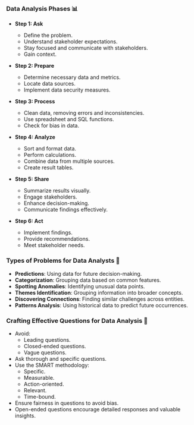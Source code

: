 ### Data Analysis Phases 📊

- **Step 1: Ask**
    
    - Define the problem.
    - Understand stakeholder expectations.
    - Stay focused and communicate with stakeholders.
    - Gain context.
- **Step 2: Prepare**
    
    - Determine necessary data and metrics.
    - Locate data sources.
    - Implement data security measures.
- **Step 3: Process**
    
    - Clean data, removing errors and inconsistencies.
    - Use spreadsheet and SQL functions.
    - Check for bias in data.
- **Step 4: Analyze**
    
    - Sort and format data.
    - Perform calculations.
    - Combine data from multiple sources.
    - Create result tables.
- **Step 5: Share**
    
    - Summarize results visually.
    - Engage stakeholders.
    - Enhance decision-making.
    - Communicate findings effectively.
- **Step 6: Act**
    
    - Implement findings.
    - Provide recommendations.
    - Meet stakeholder needs.

### Types of Problems for Data Analysts 🤔

- **Predictions**: Using data for future decision-making.
- **Categorization**: Grouping data based on common features.
- **Spotting Anomalies**: Identifying unusual data points.
- **Themes Identification**: Grouping information into broader concepts.
- **Discovering Connections**: Finding similar challenges across entities.
- **Patterns Analysis**: Using historical data to predict future occurrences.

### Crafting Effective Questions for Data Analysis 📝

- Avoid:
    - Leading questions.
    - Closed-ended questions.
    - Vague questions.
- Ask thorough and specific questions.
- Use the SMART methodology:
    - Specific.
    - Measurable.
    - Action-oriented.
    - Relevant.
    - Time-bound.
- Ensure fairness in questions to avoid bias.
- Open-ended questions encourage detailed responses and valuable insights.